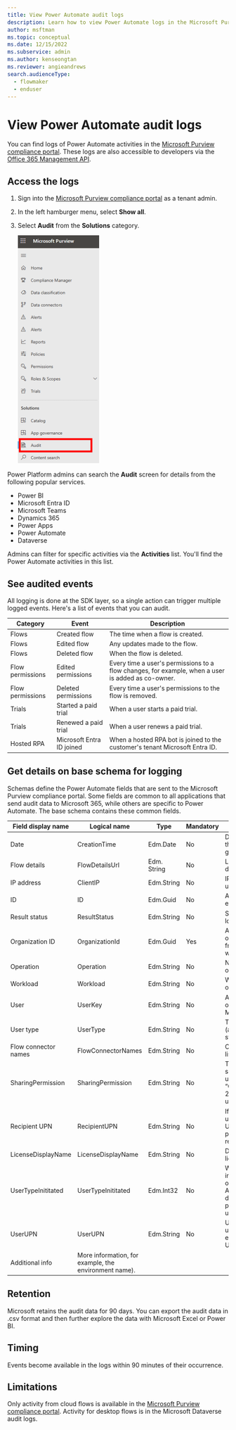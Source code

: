 ```yaml
---
title: View Power Automate audit logs
description: Learn how to view Power Automate logs in the Microsoft Purview compliance portal.
author: msftman
ms.topic: conceptual
ms.date: 12/15/2022
ms.subservice: admin
ms.author: kenseongtan
ms.reviewer: angieandrews
search.audienceType: 
  - flowmaker
  - enduser
---
```

# View Power Automate audit logs

You can find logs of Power Automate activities in the [Microsoft Purview compliance portal](https://compliance.microsoft.com/). These logs are also accessible to developers via the [Office 365 Management API](/office/office-365-management-api/office-365-management-apis-overview).

## Access the logs

1. Sign into the [Microsoft Purview compliance portal](https://compliance.microsoft.com/) as a tenant admin.
1. In the left hamburger menu, select **Show all**.
1. Select **Audit** from the **Solutions** category.

    ![Select audit from the menu.](./media/audit-logs/show-all.png)

Power Platform admins can search the **Audit** screen for details from the following popular services.

- Power BI
- Microsoft Entra ID
- Microsoft Teams
- Dynamics 365
- Power Apps
- Power Automate
- Dataverse

Admins can filter for specific activities via the **Activities** list. You'll find the Power Automate activities in this list.

## See audited events

All logging is done at the SDK layer, so a single action can trigger multiple logged events. Here's a list of events that you can audit.

| Category | Event | Description |
|-|-|-|
|Flows | Created flow | The time when a flow is created.|
|Flows | Edited flow | Any updates made to the flow.|
|Flows | Deleted flow | When the flow is deleted.|
|Flow permissions | Edited permissions | Every time a user's permissions to a flow changes, for example, when a user is added as co-owner.|
|Flow permissions | Deleted permissions | Every time a user's permissions to the flow is removed.|
|Trials | Started a paid trial | When a user starts a paid trial.|
|Trials | Renewed a paid trial | When a user renews a paid trial.|
|Hosted RPA | Microsoft Entra ID joined | When a hosted RPA bot is joined to the customer's tenant Microsoft Entra ID.|

## Get details on base schema for logging

Schemas define the Power Automate fields that are sent to the Microsoft Purview compliance portal. Some fields are common to all applications that send audit data to Microsoft 365, while others are specific to Power Automate. The base schema contains these common fields.

|Field display name | Logical name | Type | Mandatory | Description|
|-|-|-|-|-|
|Date | CreationTime | Edm.Date | No | Date and time when the log was generated in UTC.|
|Flow details | FlowDetailsUrl | Edm. String | No | Link to the flow’s details page.|
|IP address | ClientIP | Edm.String | No | IP address of the user’s device.|
|ID | ID | Edm.Guid | No | A unique GUID for every row logged.|
|Result status | ResultStatus | Edm.String | No | Status of the row logged.|
|Organization ID | OrganizationId | Edm.Guid | Yes | A unique identifier of the organization from which the log was generated.|
|Operation | Operation | Edm.String | No | Name of an operation.|
|Workload | Workload | Edm.String | No | Workload of an operation.|
|User | UserKey | Edm.String | No | A unique identifier of the user in Microsoft Entra ID.|
|User type | UserType | Edm.String | No | The audit type (admin, regular, or system)|
|Flow connector names | FlowConnectorNames | Edm.String | No | Connector names listed in the flow.|
|SharingPermission | SharingPermission | Edm.String | No | Type of permission shared with another user (3 = “Owner”/ReadWrite, 2 = "Run-only user"/Read).|
|Recipient UPN | RecipientUPN | Edm.String | No | If permission was updated, shows the UPN of the permission recipient.|
|LicenseDisplayName | LicenseDisplayName | Edm.String | No | Display name of the license.|
|UserTypeInititated | UserTypeInititated | Edm.Int32 | No | Which type of user initiated the operation. Applicable for delete flow, edit permissions (1 = user, 2 = admin).|
|UserUPN | UserUPN | Edm.String | No | Unique ID of the user. Always equivalent to UserKey.|
|Additional info | More information, for example, the environment name).|

## Retention

Microsoft retains the audit data for 90 days. You can export the audit data in .csv format and then further explore the data with Microsoft Excel or Power BI.

## Timing

Events become available in the logs within 90 minutes of their occurrence.

## Limitations

Only activity from cloud flows is available in the [Microsoft Purview compliance portal](https://compliance.microsoft.com/). Activity for desktop flows is in the Microsoft Dataverse audit logs.
